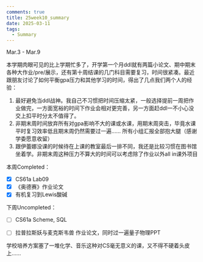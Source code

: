 ```yaml
---
comments: true
title: 25week10_summary
date: 2025-03-11
tags:
  - Summary
---
```

Mar.3 - Mar.9

本学期肉眼可见的比上学期忙多了，开学第一个月ddl就有两篇小论文、期中期末各种大作业/pre/展示，还有第十周结课的几门科目需要复习，时间很紧凑。最近跟朋友讨论了如何平衡gpa压力和其他学习的时间，得出了几点我们两个人的经验：
1. 最好避免当ddl战神。我自己不习惯把时间压缩太紧，一般选择提前一周把作业做完，一方面宽裕的时间下作业会相对更完善，另一方面赶ddl一不小心没交上扣平时分太不值得了。
2. 非期末周时间放弃所有对gpa影响不大的课或水课，用期末周突击，毕竟水课平时复习效率低且期末周仍然需要过一遍…… 所有小组汇报全部抱大腿（感谢学委愿意收留）
3. 跟伊蕾娜没课的时候待在上课的教室最后一排不同，我还是比较习惯在图书馆坐着学。非期末周这种压力不算大的时间可以考虑除了作业以外all in课外项目


本周Completed：
- [x] CS61a Lab09
- [x] 《奥德赛》作业论文
- [x] 有机复习到Lewis酸碱

下周Uncompleted：
- [ ]  CS61a Scheme, SQL
- [ ] 拉普拉斯妖与麦克斯韦兽 作业论文，同时过一遍量子物理PPT


学校培养方案塞了一堆化学、音乐这种对CS毫无意义的课，又不得不硬着头皮上……

